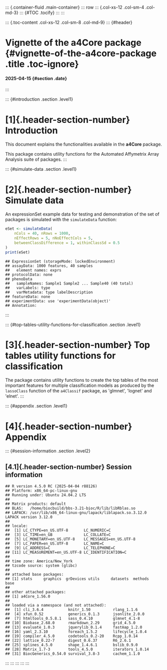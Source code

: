 ::: {.container-fluid .main-container}
::: row
::: {.col-xs-12 .col-sm-4 .col-md-3}
::: {#TOC .tocify}
:::
:::

::: {.toc-content .col-xs-12 .col-sm-8 .col-md-9}
::: {#header}
# Vignette of the a4Core package {#vignette-of-the-a4core-package .title .toc-ignore}

#### 2025-04-15 {#section .date}
:::

::: {#introduction .section .level1}
# [1]{.header-section-number} Introduction

This document explains the functionalities available in the **a4Core**
package.

This package contains utility functions for the Automated Affymetrix
Array Analysis suite of packages.
:::

::: {#simulate-data .section .level1}
# [2]{.header-section-number} Simulate data

An expressionSet example data for testing and demonstration of the set
of packages is simulated with the `simulateData` function:

``` r
eSet <- simulateData(
    nCols = 40, nRows = 1000, 
    nEffectRows = 5, nNoEffectCols = 5,
    betweenClassDifference = 1, withinClassSd = 0.5
)
print(eSet)
```

    ## ExpressionSet (storageMode: lockedEnvironment)
    ## assayData: 1000 features, 40 samples 
    ##   element names: exprs 
    ## protocolData: none
    ## phenoData
    ##   sampleNames: Sample1 Sample2 ... Sample40 (40 total)
    ##   varLabels: type
    ##   varMetadata: type labelDescription
    ## featureData: none
    ## experimentData: use 'experimentData(object)'
    ## Annotation:
:::

::: {#top-tables-utility-functions-for-classification .section .level1}
# [3]{.header-section-number} Top tables utility functions for classification

The package contains utility functions to create the top tables of the
most important features for multiple classification models as produced
by the `lassoClass` function of the `a4Classif` package, as 'glmnet',
'lognet' and 'elnet'.
:::

::: {#appendix .section .level1}
# [4]{.header-section-number} Appendix

::: {#session-information .section .level2}
## [4.1]{.header-section-number} Session information

    ## R version 4.5.0 RC (2025-04-04 r88126)
    ## Platform: x86_64-pc-linux-gnu
    ## Running under: Ubuntu 24.04.2 LTS
    ## 
    ## Matrix products: default
    ## BLAS:   /home/biocbuild/bbs-3.21-bioc/R/lib/libRblas.so 
    ## LAPACK: /usr/lib/x86_64-linux-gnu/lapack/liblapack.so.3.12.0  LAPACK version 3.12.0
    ## 
    ## locale:
    ##  [1] LC_CTYPE=en_US.UTF-8       LC_NUMERIC=C              
    ##  [3] LC_TIME=en_GB              LC_COLLATE=C              
    ##  [5] LC_MONETARY=en_US.UTF-8    LC_MESSAGES=en_US.UTF-8   
    ##  [7] LC_PAPER=en_US.UTF-8       LC_NAME=C                 
    ##  [9] LC_ADDRESS=C               LC_TELEPHONE=C            
    ## [11] LC_MEASUREMENT=en_US.UTF-8 LC_IDENTIFICATION=C       
    ## 
    ## time zone: America/New_York
    ## tzcode source: system (glibc)
    ## 
    ## attached base packages:
    ## [1] stats     graphics  grDevices utils     datasets  methods   base     
    ## 
    ## other attached packages:
    ## [1] a4Core_1.56.0
    ## 
    ## loaded via a namespace (and not attached):
    ##  [1] cli_3.6.4           knitr_1.50          rlang_1.1.6        
    ##  [4] xfun_0.52           generics_0.1.3      jsonlite_2.0.0     
    ##  [7] htmltools_0.5.8.1   sass_0.4.10         glmnet_4.1-8       
    ## [10] Biobase_2.68.0      rmarkdown_2.29      grid_4.5.0         
    ## [13] evaluate_1.0.3      jquerylib_0.1.4     fastmap_1.2.0      
    ## [16] yaml_2.3.10         foreach_1.5.2       lifecycle_1.0.4    
    ## [19] compiler_4.5.0      codetools_0.2-20    Rcpp_1.0.14        
    ## [22] lattice_0.22-7      digest_0.6.37       R6_2.6.1           
    ## [25] splines_4.5.0       shape_1.4.6.1       bslib_0.9.0        
    ## [28] Matrix_1.7-3        tools_4.5.0         iterators_1.0.14   
    ## [31] BiocGenerics_0.54.0 survival_3.8-3      cachem_1.1.0
:::
:::
:::
:::
:::
